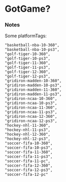 # GotGame?


### Notes

Some platformTags:

    "basketball-nba-10-360", 
    "basketball-nba-10-ps3", 
    "golf-tiger-10-360", 
    "golf-tiger-10-ps3", 
    "golf-tiger-11-360", 
    "golf-tiger-11-ps3", 
    "golf-tiger-12-360", 
    "golf-tiger-12-ps3", 
    "gridiron-madden-10-360", 
    "gridiron-madden-10-ps3", 
    "gridiron-madden-11-360", 
    "gridiron-madden-11-ps3", 
    "gridiron-ncaa-10-360", 
    "gridiron-ncaa-10-ps3", 
    "gridiron-ncaa-11-360", 
    "gridiron-ncaa-11-ps3", 
    "gridiron-ncaa-12-360", 
    "gridiron-ncaa-12-ps3", 
    "hockey-nhl-11-360", 
    "hockey-nhl-11-ps3", 
    "hockey-nhl-12-360", 
    "hockey-nhl-12-ps3", 
    "soccer-fifa-10-360", 
    "soccer-fifa-10-ps3", 
    "soccer-fifa-11-360", 
    "soccer-fifa-11-ps3", 
    "soccer-fifa-11-pc", 
    "soccer-fifa-12-360", 
    "soccer-fifa-12-ps3", 
    "soccer-fifa-12-pc"
    